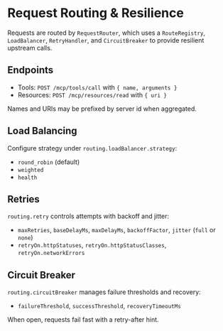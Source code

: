 # Request Routing & Resilience

Requests are routed by `RequestRouter`, which uses a `RouteRegistry`, `LoadBalancer`, `RetryHandler`, and `CircuitBreaker` to provide resilient upstream calls.

## Endpoints

- Tools: `POST /mcp/tools/call` with `{ name, arguments }`
- Resources: `POST /mcp/resources/read` with `{ uri }`

Names and URIs may be prefixed by server id when aggregated.

## Load Balancing

Configure strategy under `routing.loadBalancer.strategy`:

- `round_robin` (default)
- `weighted`
- `health`

## Retries

`routing.retry` controls attempts with backoff and jitter:

- `maxRetries`, `baseDelayMs`, `maxDelayMs`, `backoffFactor`, `jitter` (`full` or `none`)
- `retryOn.httpStatuses`, `retryOn.httpStatusClasses`, `retryOn.networkErrors`

## Circuit Breaker

`routing.circuitBreaker` manages failure thresholds and recovery:

- `failureThreshold`, `successThreshold`, `recoveryTimeoutMs`

When open, requests fail fast with a retry-after hint.

